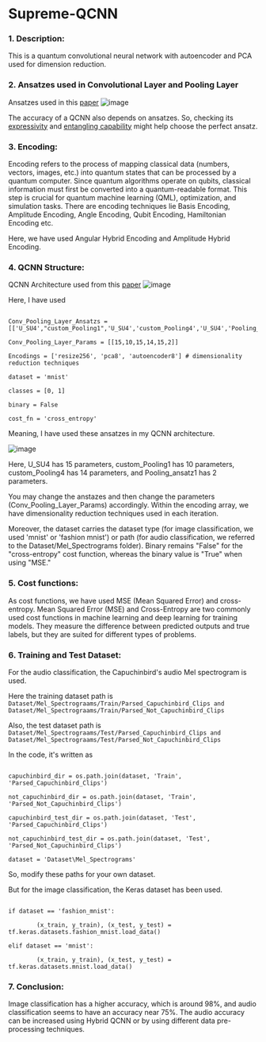 # Supreme-QCNN

### 1. Description:

This is a quantum convolutional neural network with autoencoder and PCA used for dimension reduction.

### 2. Ansatzes used in Convolutional Layer and Pooling Layer
Ansatzes used in this [paper](https://arxiv.org/abs/2108.00661)
![image](https://github.com/user-attachments/assets/ddc84a2f-4608-4715-a5f2-45a57529b28e)

The accuracy of a QCNN also depends on ansatzes. So, checking its [expressivity](https://github.com/mitul3737/Supreme-QCNN/tree/main/Expressivity) and [entangling capability](https://github.com/mitul3737/Supreme-QCNN/tree/main/Entangling_Capability) might help choose the perfect ansatz.


### 3. Encoding: 


Encoding refers to the process of mapping classical data (numbers, vectors, images, etc.) into quantum states that can be processed by a quantum computer. Since quantum algorithms operate on qubits, classical information must first be converted into a quantum-readable format. 
This step is crucial for quantum machine learning (QML), optimization, and simulation tasks. There are encoding techniques lie Basis Encoding, Amplitude Encoding, Angle Encoding, Qubit Encoding, Hamiltonian Encoding etc.

Here, we have used Angular Hybrid Encoding and Amplitude Hybrid Encoding.

### 4. QCNN Structure:
QCNN Architecture used from this [paper](https://arxiv.org/abs/2108.00661)
![image](https://github.com/user-attachments/assets/0e59a17f-4985-40f4-b394-4d0b0799ba22)


Here, I have used 

```

Conv_Pooling_Layer_Ansatzs = [['U_SU4',"custom_Pooling1",'U_SU4','custom_Pooling4','U_SU4','Pooling_ansatz1']]

Conv_Pooling_Layer_Params = [[15,10,15,14,15,2]]

Encodings = ['resize256', 'pca8', 'autoencoder8'] # dimensionality reduction techniques

dataset = 'mnist'

classes = [0, 1]

binary = False

cost_fn = 'cross_entropy'

```

Meaning, I have used these ansatzes in my QCNN architecture.

![image](https://github.com/user-attachments/assets/b7f6c42b-cbb8-401c-b4df-2c5ea7ba19dc)

Here, U_SU4 has 15 parameters, custom_Pooling1 has 10 parameters, custom_Pooling4 has 14 parameters, and Pooling_ansatz1 has 2 parameters.

You may change the anstazes and then change the parameters (Conv_Pooling_Layer_Params) accordingly. Within the encoding array, we have dimensionality reduction techniques used in each iteration. 

Moreover, the dataset carries the dataset type (for image classification, we used 'mnist' or 'fashion mnist') or path (for audio classification, we referred to the Dataset/Mel_Spectrograms folder). Binary remains "False" for the "cross-entropy" cost function, whereas the binary value is "True" when using "MSE."
### 5. Cost functions: 

As cost functions, we have used MSE (Mean Squared Error) and cross-entropy. Mean Squared Error (MSE) and Cross-Entropy are two commonly used cost functions in machine learning and deep learning for training models. 
They measure the difference between predicted outputs and true labels, but they are suited for different types of problems.

### 6. Training and Test Dataset:

For the audio classification, the Capuchinbird's audio Mel spectrogram is used. 

Here the training dataset path is ```Dataset/Mel_Spectrograams/Train/Parsed_Capuchinbird_Clips and Dataset/Mel_Spectrograams/Train/Parsed_Not_Capuchinbird_Clips```

Also, the test dataset path is ```Dataset/Mel_Spectrograams/Test/Parsed_Capuchinbird_Clips and Dataset/Mel_Spectrograams/Test/Parsed_Not_Capuchinbird_Clips```

In the code, it's written as

```

capuchinbird_dir = os.path.join(dataset, 'Train', 'Parsed_Capuchinbird_Clips')

not_capuchinbird_dir = os.path.join(dataset, 'Train', 'Parsed_Not_Capuchinbird_Clips')

capuchinbird_test_dir = os.path.join(dataset, 'Test', 'Parsed_Capuchinbird_Clips')

not_capuchinbird_test_dir = os.path.join(dataset, 'Test', 'Parsed_Not_Capuchinbird_Clips')

dataset = 'Dataset\Mel_Spectrograms'

```

So, modify these paths for your own dataset.

But for the image classification, the Keras dataset has been used.

```

if dataset == 'fashion_mnist':

        (x_train, y_train), (x_test, y_test) = tf.keras.datasets.fashion_mnist.load_data()

elif dataset == 'mnist':

        (x_train, y_train), (x_test, y_test) = tf.keras.datasets.mnist.load_data()

```

### 7. Conclusion: 
Image classification has a higher accuracy, which is around 98%, and audio classification seems to have an accuracy near 75%. The audio accuracy can be increased using Hybrid QCNN or by using different data pre-processing techniques.
